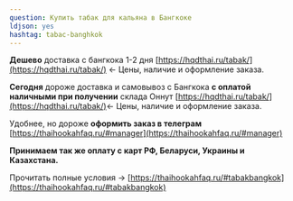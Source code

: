 ```yaml
---
question: Купить табак для кальяна в Бангкоке
ldjson: yes
hashtag: tabac-banghkok
---
```


**Дешево** доставка с бангкока 1-2 дня [https://hqdthai.ru/tabak/](https://hqdthai.ru/tabak/) <- Цены, наличие и оформление заказа.

**Сегодня** дороже доставка и самовывоз с Бангкока **с оплатой наличными при получении** склада Оннут [https://hqdthai.ru/tabak/](https://hqdthai.ru/tabak/)<- Цены, наличие и оформление заказа.

Удобнее, но дороже **оформить заказ в телеграм** [https://thaihookahfaq.ru/#manager](https://thaihookahfaq.ru/#manager)

**Принимаем так же оплату с карт РФ, Беларуси, Украины и Казахстана.**

Прочитать полные условия -> [https://thaihookahfaq.ru/#tabakbangkok](https://thaihookahfaq.ru/#tabakbangkok)
